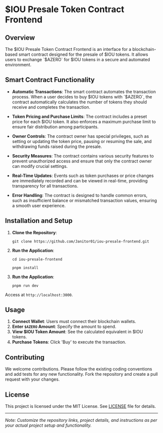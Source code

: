 # $IOU Presale Token Contract Frontend

## Overview

The $IOU Presale Token Contract Frontend is an interface for a blockchain-based smart contract designed for the presale of $IOU tokens. It allows users to exchange `$AZERO` for $IOU tokens in a secure and automated environment.

## Smart Contract Functionality

- **Automatic Transactions**: The smart contract automates the transaction process. When a user decides to buy $IOU tokens with `$AZERO`, the contract automatically calculates the number of tokens they should receive and completes the transaction.
- **Token Pricing and Purchase Limits**: The contract includes a preset price for each $IOU token. It also enforces a maximum purchase limit to ensure fair distribution among participants.

- **Owner Controls**: The contract owner has special privileges, such as setting or updating the token price, pausing or resuming the sale, and withdrawing funds raised during the presale.

- **Security Measures**: The contract contains various security features to prevent unauthorized access and ensure that only the contract owner can modify crucial settings.

- **Real-Time Updates**: Events such as token purchases or price changes are immediately recorded and can be viewed in real-time, providing transparency for all transactions.

- **Error Handling**: The contract is designed to handle common errors, such as insufficient balance or mismatched transaction values, ensuring a smooth user experience.

## Installation and Setup

1. **Clone the Repository**:

   `git clone https://github.com/Janitor01/iou-presale-frontend.git`

2. **Run the Application**:

   `cd iou-presale-frontend`

   `pnpm install`

3. **Run the Application**:

   `pnpm run dev`

Access at `http://localhost:3000`.

## Usage

1. **Connect Wallet**: Users must connect their blockchain wallets.
2. **Enter `$AZERO` Amount**: Specify the amount to spend.
3. **View $IOU Token Amount**: See the calculated equivalent in $IOU tokens.
4. **Purchase Tokens**: Click 'Buy' to execute the transaction.

## Contributing

We welcome contributions. Please follow the existing coding conventions and add tests for any new functionality. Fork the repository and create a pull request with your changes.

## License

This project is licensed under the MIT License. See [LICENSE](LICENSE) file for details.

---

_Note: Customize the repository links, project details, and instructions as per your actual project setup and functionality._

